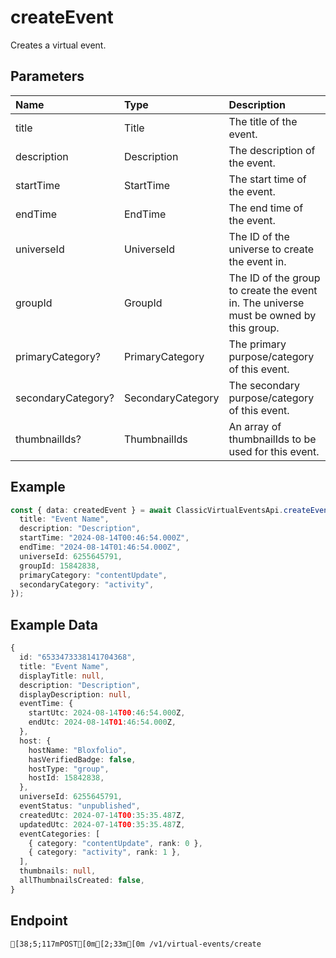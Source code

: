 
# createEvent
Creates a virtual event.


## Parameters
| Name               | Type              | Description                                                                           |
| :----------------- | :---------------- | :------------------------------------------------------------------------------------ |
| title              | Title             | The title of the event.                                                               |
| description        | Description       | The description of the event.                                                         |
| startTime          | StartTime         | The start time of the event.                                                          |
| endTime            | EndTime           | The end time of the event.                                                            |
| universeId         | UniverseId        | The ID of the universe to create the event in.                                        |
| groupId            | GroupId           | The ID of the group to create the event in. The universe must be owned by this group. |
| primaryCategory?   | PrimaryCategory   | The primary purpose/category of this event.                                           |
| secondaryCategory? | SecondaryCategory | The secondary purpose/category of this event.                                         |
| thumbnailIds?      | ThumbnailIds      | An array of thumbnailIds to be used for this event.                                   |



## Example
```ts copy showLineNumbers
const { data: createdEvent } = await ClassicVirtualEventsApi.createEvent({
  title: "Event Name",
  description: "Description",
  startTime: "2024-08-14T00:46:54.000Z",
  endTime: "2024-08-14T01:46:54.000Z",
  universeId: 6255645791,
  groupId: 15842838,
  primaryCategory: "contentUpdate",
  secondaryCategory: "activity",
}); 
```


## Example Data
```ts copy showLineNumbers
{
  id: "6533473338141704368",
  title: "Event Name",
  displayTitle: null,
  description: "Description",
  displayDescription: null,
  eventTime: {
    startUtc: 2024-08-14T00:46:54.000Z,
    endUtc: 2024-08-14T01:46:54.000Z,
  },
  host: {
    hostName: "Bloxfolio",
    hasVerifiedBadge: false,
    hostType: "group",
    hostId: 15842838,
  },
  universeId: 6255645791,
  eventStatus: "unpublished",
  createdUtc: 2024-07-14T00:35:35.487Z,
  updatedUtc: 2024-07-14T00:35:35.487Z,
  eventCategories: [
    { category: "contentUpdate", rank: 0 },
    { category: "activity", rank: 1 },
  ],
  thumbnails: null,
  allThumbnailsCreated: false,
} 
```


## Endpoint
```ansi
[38;5;117mPOST[0m[2;33m[0m /v1/virtual-events/create
```
  